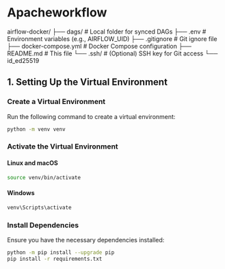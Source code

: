 # Apacheworkflow







airflow-docker/
├── dags/                 # Local folder for synced DAGs
├── .env                  # Environment variables (e.g., AIRFLOW_UID)
├── .gitignore            # Git ignore file
├── docker-compose.yml    # Docker Compose configuration
├── README.md             # This file
└── .ssh/                 # (Optional) SSH key for Git access
    └── id_ed25519


## 1. Setting Up the Virtual Environment

### Create a Virtual Environment

Run the following command to create a virtual environment:

```sh
python -m venv venv
```

### Activate the Virtual Environment

#### Linux and macOS
```sh
source venv/bin/activate
```

#### Windows
```sh
venv\Scripts\activate
```

### Install Dependencies

Ensure you have the necessary dependencies installed:

```sh
python -m pip install --upgrade pip
pip install -r requirements.txt
```